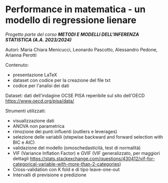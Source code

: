 # Performance in matematica - un modello di regressione lienare
_Progetto parte del corso __METODI E MODELLI DELL'INFERENZA STATISTICA (A.A. 2023/2024)___

Autori: Maria Chiara Menicucci, Leonardo Pascotto, Alessandro Pedone, Arianna Perotti

Contenuto:
- presentazione LaTeX
- dataset con codice per la creazione del file txt
- codice per l'analisi dei dati

Dataset: dati dell'indagine OCSE PISA reperibile sul sito dell'OECD https://www.oecd.org/pisa/data/

Strumenti utilizzati:
- visualizzazione dati
- ANOVA non parametrica
- rimozione dei punti influenti (outliers e leverages)
- selezione delle variabili (stepwise backward and forward selection with BIC e AIC)
- validazione del modello (omoschedasticità, test di normalità)
- VIF (Variance Inflation Factor) e GVIF (VIF generalizzato, per maggiori dettagli https://stats.stackexchange.com/questions/430412/vif-for-categorical-variable-with-more-than-2-categories)
- Cross-validation con K fold e di tipo leave-one-out
- Intervalli di previsione e predizione
